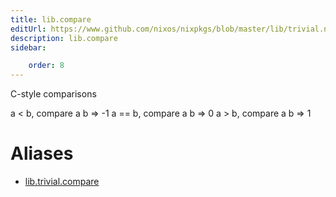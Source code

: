 ```yaml
---
title: lib.compare
editUrl: https://www.github.com/nixos/nixpkgs/blob/master/lib/trivial.nix#L367C13
description: lib.compare
sidebar:

    order: 8
---
```


C-style comparisons

a < b,  compare a b => -1
a == b, compare a b => 0
a > b,  compare a b => 1


# Aliases

- [lib.trivial.compare](/reference/libtrivial.compare)


